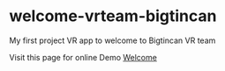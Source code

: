 # welcome-vrteam-bigtincan
My first project VR app to welcome to Bigtincan VR team

Visit this page for online Demo [Welcome](https://mbehtemam.github.io/welcome-vrteam-bigtincan/)


